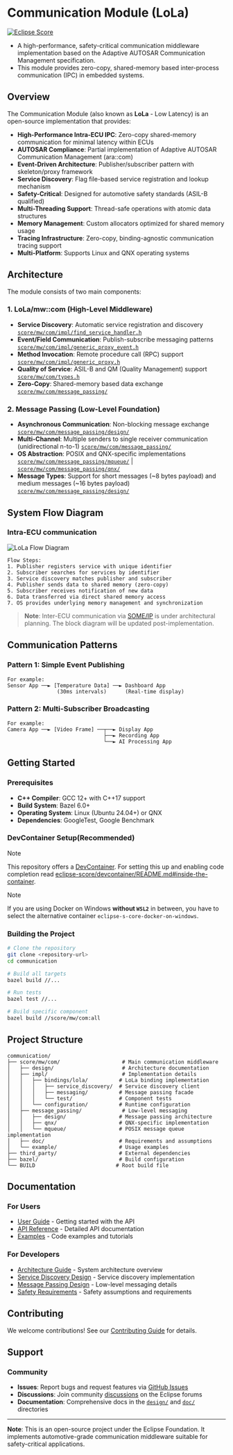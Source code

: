# Communication Module (LoLa)

[![Eclipse Score](https://img.shields.io/badge/Eclipse-Score-orange.svg)](https://eclipse-score.github.io/score/main/modules/communication/index.html)

- A high-performance, safety-critical communication middleware implementation based on the Adaptive AUTOSAR Communication Management specification. 
- This module provides zero-copy, shared-memory based inter-process communication (IPC) in embedded systems.

## Overview

The Communication Module (also known as **LoLa** - Low Latency) is an open-source implementation that provides:

- **High-Performance Intra-ECU IPC**: Zero-copy shared-memory communication for minimal latency within ECUs
- **AUTOSAR Compliance**: Partial implementation of Adaptive AUTOSAR Communication Management (ara::com)
- **Event-Driven Architecture**: Publisher/subscriber pattern with skeleton/proxy framework
- **Service Discovery**: Flag file-based service registration and lookup mechanism
- **Safety-Critical**: Designed for automotive safety standards (ASIL-B qualified)
- **Multi-Threading Support**: Thread-safe operations with atomic data structures
- **Memory Management**: Custom allocators optimized for shared memory usage
- **Tracing Infrastructure**: Zero-copy, binding-agnostic communication tracing support
- **Multi-Platform**: Supports Linux and QNX operating systems

## Architecture

The module consists of two main components:

### 1. LoLa/mw::com (High-Level Middleware)
- **Service Discovery**: Automatic service registration and discovery [`score/mw/com/impl/find_service_handler.h`](score/mw/com/impl/find_service_handler.h)
- **Event/Field Communication**: Publish-subscribe messaging patterns [`score/mw/com/impl/generic_proxy_event.h`](score/mw/com/impl/generic_proxy_event.h)
- **Method Invocation**: Remote procedure call (RPC) support [`score/mw/com/impl/generic_proxy.h`](score/mw/com/impl/generic_proxy.h)
- **Quality of Service**: ASIL-B and QM (Quality Management) support [`score/mw/com/types.h`](score/mw/com/types.h)
- **Zero-Copy**: Shared-memory based data exchange [`score/mw/com/message_passing/`](score/mw/com/message_passing/)

### 2. Message Passing (Low-Level Foundation)
- **Asynchronous Communication**: Non-blocking message exchange [`score/mw/com/message_passing/design/`](score/mw/com/message_passing/design/)
- **Multi-Channel**: Multiple senders to single receiver communication (unidirectional n-to-1) [`score/mw/com/message_passing/`](score/mw/com/message_passing/)
- **OS Abstraction**: POSIX and QNX-specific implementations [`score/mw/com/message_passing/mqueue/`](score/mw/com/message_passing/mqueue/) | [`score/mw/com/message_passing/qnx/`](score/mw/com/message_passing/qnx/)
- **Message Types**: Support for short messages (~8 bytes payload) and medium messages (~16 bytes payload) [`score/mw/com/message_passing/design/`](score/mw/com/message_passing/design/)

## System Flow Diagram

### Intra-ECU communication

![LoLa Flow Diagram](score/mw/com/doc/assumptions/lola_flowdiagram.drawio.svg)

```
Flow Steps:
1. Publisher registers service with unique identifier
2. Subscriber searches for services by identifier  
3. Service discovery matches publisher and subscriber
4. Publisher sends data to shared memory (zero-copy)
5. Subscriber receives notification of new data
6. Data transferred via direct shared memory access
7. OS provides underlying memory management and synchronization
```
> **Note**: Inter-ECU communication via [SOME/IP](https://github.com/eclipse-score/score/issues/914) is under architectural planning. The block diagram will be updated post-implementation.

## Communication Patterns

### Pattern 1: Simple Event Publishing
```
For example:
Sensor App ──► [Temperature Data] ──► Dashboard App
                (30ms intervals)      (Real-time display)
```

### Pattern 2: Multi-Subscriber Broadcasting  
```
For example:
Camera App ──► [Video Frame] ──┬──► Display App
                               ├──► Recording App  
                               └──► AI Processing App
```

## Getting Started

### Prerequisites
- **C++ Compiler**: GCC 12+ with C++17 support
- **Build System**: Bazel 6.0+
- **Operating System**: Linux (Ubuntu 24.04+) or QNX
- **Dependencies**: GoogleTest, Google Benchmark

### DevContainer Setup(Recommended)

> [!NOTE]
> This repository offers a [DevContainer](https://containers.dev/).
> For setting this up and enabling code completion read [eclipse-score/devcontainer/README.md#inside-the-container](https://github.com/eclipse-score/devcontainer/blob/main/README.md#inside-the-container).

> [!NOTE]
> If you are using Docker on Windows **without `WSL2`** in between, you have to select the alternative container `eclipse-s-core-docker-on-windows`.

### Building the Project

```bash
# Clone the repository
git clone <repository-url>
cd communication

# Build all targets
bazel build //...

# Run tests
bazel test //...

# Build specific component
bazel build //score/mw/com:all
```

## Project Structure

```
communication/
├── score/mw/com/                    # Main communication middleware
│   ├── design/                      # Architecture documentation
│   ├── impl/                        # Implementation details
│   │   ├── bindings/lola/          # LoLa binding implementation
│   │   │   ├── service_discovery/  # Service discovery client
│   │   │   ├── messaging/          # Message passing facade
│   │   │   └── test/               # Component tests
│   │   └── configuration/          # Runtime configuration
│   ├── message_passing/             # Low-level messaging
│   │   ├── design/                 # Message passing architecture
│   │   ├── qnx/                    # QNX-specific implementation
│   │   └── mqueue/                 # POSIX message queue implementation
│   ├── doc/                        # Requirements and assumptions
│   └── example/                    # Usage examples
├── third_party/                    # External dependencies
├── bazel/                          # Build configuration
└── BUILD                          # Root build file
```

## Documentation

### For Users
- [User Guide](score/mw/com/README.md) - Getting started with the API
- [API Reference](score/mw/com/design/README.md) - Detailed API documentation
- [Examples](score/mw/com/example/) - Code examples and tutorials

### For Developers
- [Architecture Guide](score/mw/com/design/README.md) - System architecture overview
- [Service Discovery Design](score/mw/com/design/service_discovery/README.md) - Service discovery implementation
- [Message Passing Design](score/mw/com/message_passing/design/README.md) - Low-level messaging details
- [Safety Requirements](score/mw/com/doc/assumptions/README.md) - Safety assumptions and requirements

## Contributing

We welcome contributions! See our [Contributing Guide](CONTRIBUTION.md) for details.

## Support

### Community
- **Issues**: Report bugs and request features via [GitHub Issues](https://github.com/eclipse-score/communication/issues)
- **Discussions**: Join community [discussions](https://github.com/eclipse-score/communication/discussions) on the Eclipse forums
- **Documentation**: Comprehensive docs in the [`design/`](score/mw/com/design/) and [`doc/`](score/mw/com/doc/) directories

---

**Note**: This is an open-source project under the Eclipse Foundation. It implements automotive-grade communication middleware suitable for safety-critical applications.